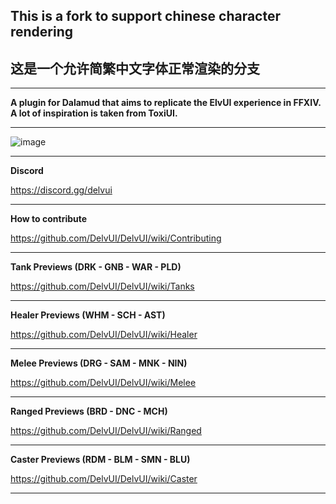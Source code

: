 
## This is a fork to support chinese character rendering
## 这是一个允许简繁中文字体正常渲染的分支

***
**A plugin for Dalamud that aims to replicate the ElvUI experience in FFXIV. A lot of inspiration is taken from ToxiUI.**  
***

![image](https://i.imgur.com/AmbyNFD.png)
***

**Discord**  

https://discord.gg/delvui
***

**How to contribute**  

https://github.com/DelvUI/DelvUI/wiki/Contributing  
***

**Tank Previews (DRK - GNB - WAR - PLD)**  

https://github.com/DelvUI/DelvUI/wiki/Tanks  
***

**Healer Previews (WHM - SCH - AST)**  

https://github.com/DelvUI/DelvUI/wiki/Healer  
***

**Melee Previews (DRG - SAM - MNK - NIN)**  

https://github.com/DelvUI/DelvUI/wiki/Melee  
***

**Ranged Previews (BRD - DNC - MCH)**  

https://github.com/DelvUI/DelvUI/wiki/Ranged  
***

**Caster Previews (RDM - BLM - SMN - BLU)**  

https://github.com/DelvUI/DelvUI/wiki/Caster  
***
